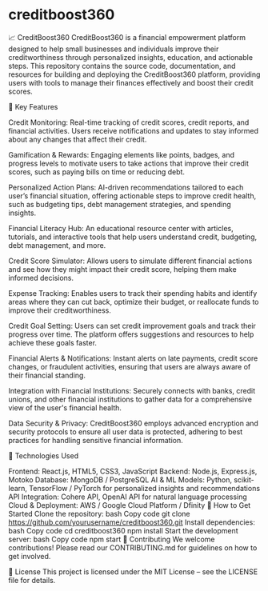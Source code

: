 # creditboost360


📈 CreditBoost360
CreditBoost360 is a financial empowerment platform designed to help small businesses and individuals improve their creditworthiness through personalized insights, education, and actionable steps. This repository contains the source code, documentation, and resources for building and deploying the CreditBoost360 platform, providing users with tools to manage their finances effectively and boost their credit scores.

🌟 Key Features

Credit Monitoring: Real-time tracking of credit scores, credit reports, and financial activities. Users receive notifications and updates to stay informed about any changes that affect their credit.

Gamification & Rewards: Engaging elements like points, badges, and progress levels to motivate users to take actions that improve their credit scores, such as paying bills on time or reducing debt.

Personalized Action Plans: AI-driven recommendations tailored to each user’s financial situation, offering actionable steps to improve credit health, such as budgeting tips, debt management strategies, and spending insights.

Financial Literacy Hub: An educational resource center with articles, tutorials, and interactive tools that help users understand credit, budgeting, debt management, and more.

Credit Score Simulator: Allows users to simulate different financial actions and see how they might impact their credit score, helping them make informed decisions.

Expense Tracking: Enables users to track their spending habits and identify areas where they can cut back, optimize their budget, or reallocate funds to improve their creditworthiness.

Credit Goal Setting: Users can set credit improvement goals and track their progress over time. The platform offers suggestions and resources to help achieve these goals faster.

Financial Alerts & Notifications: Instant alerts on late payments, credit score changes, or fraudulent activities, ensuring that users are always aware of their financial standing.

Integration with Financial Institutions: Securely connects with banks, credit unions, and other financial institutions to gather data for a comprehensive view of the user's financial health.

Data Security & Privacy: CreditBoost360 employs advanced encryption and security protocols to ensure all user data is protected, adhering to best practices for handling sensitive financial information.

🚀 Technologies Used

Frontend: React.js, HTML5, CSS3, JavaScript
Backend: Node.js, Express.js, Motoko
Database: MongoDB / PostgreSQL
AI & ML Models: Python, scikit-learn, TensorFlow / PyTorch for personalized insights and recommendations
API Integration: Cohere API, OpenAI API for natural language processing
Cloud & Deployment: AWS / Google Cloud Platform / Dfinity
🔗 How to Get Started
Clone the repository:
bash
Copy code
git clone https://github.com/yourusername/creditboost360.git
Install dependencies:
bash
Copy code
cd creditboost360
npm install
Start the development server:
bash
Copy code
npm start
🤝 Contributing
We welcome contributions! Please read our CONTRIBUTING.md for guidelines on how to get involved.

📄 License
This project is licensed under the MIT License – see the LICENSE file for details.
